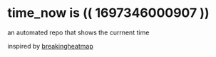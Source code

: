 # time_now is (( 1697346000907 ))

an automated repo that shows the currnent time

inspired by [breakingheatmap](https://github.com/breakingheatmap/breakingheatmap)